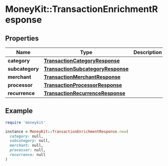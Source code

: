 # MoneyKit::TransactionEnrichmentResponse

## Properties

| Name | Type | Description | Notes |
| ---- | ---- | ----------- | ----- |
| **category** | [**TransactionCategoryResponse**](TransactionCategoryResponse.md) |  |  |
| **subcategory** | [**TransactionSubcategoryResponse**](TransactionSubcategoryResponse.md) |  | [optional] |
| **merchant** | [**TransactionMerchantResponse**](TransactionMerchantResponse.md) |  | [optional] |
| **processor** | [**TransactionProcessorResponse**](TransactionProcessorResponse.md) |  | [optional] |
| **recurrence** | [**TransactionRecurrenceResponse**](TransactionRecurrenceResponse.md) |  | [optional] |

## Example

```ruby
require 'moneykit'

instance = MoneyKit::TransactionEnrichmentResponse.new(
  category: null,
  subcategory: null,
  merchant: null,
  processor: null,
  recurrence: null
)
```

